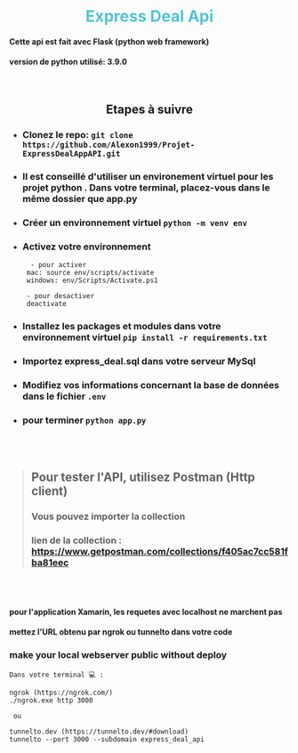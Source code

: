 <h1 style="text-align:center; font-weight:bold; color:#51c4d3"> Express Deal Api </h1>

#### Cette api est fait avec **Flask** (python web framework)

#### version de python utilisé: **3.9.0**

<br>

## <center>**Etapes à suivre**</center>

- ### Clonez le repo: `git clone https://github.com/Alexon1999/Projet-ExpressDealAppAPI.git`

- ### Il est conseillé d'utiliser un environement virtuel pour les projet python . Dans votre terminal, placez-vous dans le même dossier que app.py
- ### Créer un environnement virtuel `python -m venv env`

- ### Activez votre environnement

  ```
    - pour activer
   mac: source env/scripts/activate
   windows: env/Scripts/Activate.ps1

   - pour desactiver
   deactivate
  ```

- ### Installez les packages et modules dans votre environnement virtuel `pip install -r requirements.txt`

- ### Importez express_deal.sql dans votre serveur MySql

- ### Modifiez vos informations concernant la base de données dans le fichier `.env`

- ### pour terminer `python app.py`

<br>
<br>

> ## Pour tester l'API, utilisez **Postman** (Http client)
> ### Vous pouvez importer la collection
> ### lien de la collection : https://www.getpostman.com/collections/f405ac7cc581fba81eec

<br>
<br>

#### pour l'application Xamarin, les requetes avec localhost ne marchent pas
#### mettez l'URL obtenu par ngrok ou tunnelto dans votre code
### **make your local webserver public without deploy**


```
Dans votre terminal 💻 :

ngrok (https://ngrok.com/)
./ngrok.exe http 3000

 ou

tunnelto.dev (https://tunnelto.dev/#download)
tunnelto --port 3000 --subdomain express_deal_api

```
